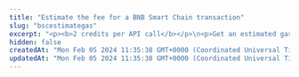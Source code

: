 ```yaml
---
title: "Estimate the fee for a BNB Smart Chain transaction"
slug: "bscestimategas"
excerpt: "<p><b>2 credits per API call</b></p>\n<p>Get an estimated gas price and the number of gas units needed for a BNB Smart Chain transaction. The gas price is obtained from <a href=\"https://explorer.bitquery.io/bsc/gas\" target=\"_blank\">https://explorer.bitquery.io/bsc/gas</a>.</p>\n<p style=\"border:4px solid DeepSkyBlue;\"><b>NOTE:</b> The estimated gas price is returned in <b>wei</b>. However, when <a href=\"https://apidoc.tatum.io/tag/BNB-Smart-Chain#operation/BscBlockchainTransfer\" target=\"_blank\">making the transaction itself</a> and providing the custom fee, you have to provide the gas price in <b>Gwei</b>. Make sure to convert the estimated gas price from wei to Gwei before submitting your transaction.</p>"
hidden: false
createdAt: "Mon Feb 05 2024 11:35:38 GMT+0000 (Coordinated Universal Time)"
updatedAt: "Mon Feb 05 2024 11:35:38 GMT+0000 (Coordinated Universal Time)"
---
```

